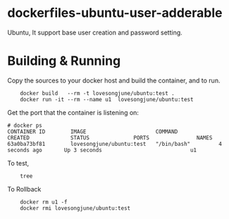 # dockerfiles-ubuntu-user-adderable
Ubuntu, It support base user creation and password setting.

# Building & Running

Copy the sources to your docker host and build the container, and to run.
```
	docker build   --rm -t lovesongjune/ubuntu:test .
	docker run -it --rm --name u1  lovesongjune/ubuntu:test
```
Get the port that the container is listening on:

```
# docker ps
CONTAINER ID        IMAGE                      COMMAND             CREATED             STATUS              PORTS               NAMES
63a0ba73bf81        lovesongjune/ubuntu:test   "/bin/bash"         4 seconds ago       Up 3 seconds                            u1
```

To test,
```
	tree
```
To Rollback
```
    docker rm u1 -f 
    docker rmi lovesongjune/ubuntu:test
```
